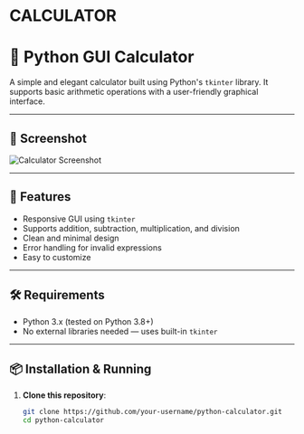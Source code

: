 # CALCULATOR
# 🧮 Python GUI Calculator

A simple and elegant calculator built using Python's `tkinter` library. It supports basic arithmetic operations with a user-friendly graphical interface.

---

## 📸 Screenshot

![Calculator Screenshot](https://via.placeholder.com/300x400.png?text=Calculator+UI)

---

## 🚀 Features

- Responsive GUI using `tkinter`
- Supports addition, subtraction, multiplication, and division
- Clean and minimal design
- Error handling for invalid expressions
- Easy to customize

---

## 🛠️ Requirements

- Python 3.x (tested on Python 3.8+)
- No external libraries needed — uses built-in `tkinter`

---

## 📦 Installation & Running

1. **Clone this repository**:
   ```bash
   git clone https://github.com/your-username/python-calculator.git
   cd python-calculator
